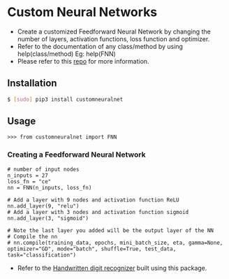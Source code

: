 # Custom Neural Networks
* Create a customized Feedforward Neural Network by changing the number of layers, activation functions, loss function and optimizer.
* Refer to the documentation of any class/method by using help(class/method) Eg: help(FNN)
* Please refer to this [repo](https://github.com/Taarak9/Neural-Networks) for more information.

## Installation
```bash
$ [sudo] pip3 install customneuralnet
``` 
## Usage
```python3
>>> from customneuralnet import FNN
```
### Creating a Feedforward Neural Network
```python3
# number of input nodes
n_inputs = 27
loss_fn = "ce"
nn = FNN(n_inputs, loss_fn)

# Add a layer with 9 nodes and activation function ReLU
nn.add_layer(9, "relu")
# Add a layer with 3 nodes and activation function sigmoid
nn.add_layer(3, "sigmoid")

# Note the last layer you added will be the output layer of the NN
# Compile the nn
# nn.compile(training_data, epochs, mini_batch_size, eta, gamma=None, optimizer="GD", mode="batch", shuffle=True, test_data, task="classification")
```
* Refer to the [Handwritten digit recognizer](https://github.com/Taarak9/Handwritten-Digit-Recognition/blob/main/src/FNN/hdr_fnn.ipynb) built using this package.
